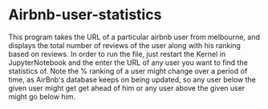 # Airbnb-user-statistics
This program takes the URL of a particular airbnb user from melbourne, and displays the total number of reviews of the user along with his ranking based on reviews.
In order to run the file, just restart the Kernel in JupyterNotebook and the enter the URL of any user you want to find the statistics of.
Note the % ranking of a user might change over a period of time, as AirBnb's database keeps on being updated, so any user below the given user might get get ahead of him or any user above the given user might go below him.
